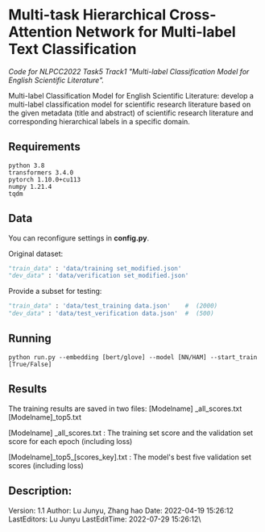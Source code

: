 # Multi-task Hierarchical Cross-Attention Network for Multi-label Text Classification

*Code for NLPCC2022 Task5 Track1 "Multi-label Classification Model for English Scientific Literature".*

Multi-label Classification Model for English Scientific Literature: develop a multi-label classification model for scientific research literature based on the given metadata (title and abstract) of scientific research literature and corresponding hierarchical labels in a specific domain.

## Requirements

~~~
python 3.8
transformers 3.4.0
pytorch 1.10.0+cu113
numpy 1.21.4
tqdm
~~~

## Data

You can reconfigure settings in **config.py**. 

Original dataset: 

```python
"train_data" : 'data/training set_modified.json'
"dev_data" : 'data/verification set_modified.json'
```

Provide a subset for testing: 

```python
"train_data" : 'data/test_training data.json'    #  (2000)
"dev_data" : 'data/test_verification data.json'  #  (500)
```

## Running

```shell
python run.py --embedding [bert/glove] --model [NN/HAM] --start_train [True/False]
```

## Results

The training results are saved in two files: [Modelname] \_all\_scores.txt  [Modelname]\_top5.txt

[Modelname] \_all\_scores.txt :  The training set score and the validation set score for each epoch (including loss)

[Modelname]\_top5\_[scores\_key].txt :  The model's best five validation set scores (including loss)

## Description:

Version: 1.1
Author: Lu Junyu, Zhang hao
Date: 2022-04-19 15:26:12
LastEditors: Lu Junyu
LastEditTime: 2022-07-29 15:26:12\
